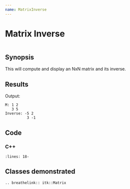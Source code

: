 ```yaml
---
name: MatrixInverse
---
```


# Matrix Inverse

```{index} single: Matrix pair: matrix; inverse
```

## Synopsis

This will compute and display an NxN matrix and its inverse.

## Results

Output:

```
M: 1 2
   3 5
Inverse: -5 2
          3 -1
```

## Code

### C++

```{literalinclude} Code.cxx
:lines: 18-
```

## Classes demonstrated

```{eval-rst}
.. breathelink:: itk::Matrix
```
